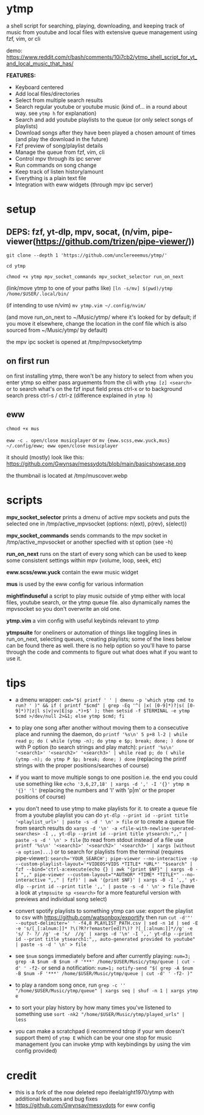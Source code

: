# ytmp
a shell script for searching, playing, downloading, and keeping track of music from youtube and local files with extensive queue management using fzf, vim, or cli

demo: https://www.reddit.com/r/bash/comments/10i7cb2/ytmp_shell_script_for_yt_and_local_music_that_has/

**FEATURES:**
  - Keyboard centered
  - Add local files/directories
  - Select from multiple search results
  - Search regular youtube or youtube music (kind of... in a round about way. see `ytmp h` for explanation)
  - Search and add youtube playlists to the queue (or only select songs of playlists)
  - Download songs after they have been played a chosen amount of times (and play the download in the future)
  - Fzf preview of song/playlist details
  - Manage the queue from fzf, vim, cli
  - Control mpv through its ipc server
  - Run commands on song change
  - Keep track of listen history/amount
  - Everything is a plain text file
  - Integration with eww widgets (through mpv ipc server)

# setup
## DEPS: fzf, yt-dlp, mpv, socat, (n/vim, pipe-viewer(https://github.com/trizen/pipe-viewer/))
`git clone --depth 1 'https://github.com/unclereeemus/ytmp/'`

`cd ytmp`

`chmod +x ytmp mpv_socket_commands mpv_socket_selector run_on_next`

(link/move ytmp to one of your paths like) `[ln -s/mv] $(pwd)/ytmp /home/$USER/.local/bin/`

(if intending to use n/vim) `mv ytmp.vim ~/.config/nvim/`

(and move run_on_next to ~/Music/ytmp/ where it's looked for by default; if you move it elsewhere,
change the location in the conf file which is also sourced from ~/Music/ytmp/ by default)

the mpv ipc socket is opened at /tmp/mpvsocketytmp

## on first run

on first installing ytmp, there won't be any history to select from when you enter ytmp so either pass arguements from the cli with `ytmp [z] <search>` or to search what's on the fzf input field press ctrl-x or to background search press ctrl-s / ctrl-z (difference explained in `ytmp h`)

## eww
`chmod +x mus`

`eww -c . open/close musicplayer` or `mv {eww.scss,eww.yuck,mus} ~/.config/eww; eww open/close musicplayer`

it should (mostly) look like this: https://github.com/Gwynsav/messydots/blob/main/basicshowcase.png

the thumbnail is located at /tmp/muscover.webp

# scripts
**mpv_socket_selector** prints a dmenu of active mpv sockets and puts the selected one in /tmp/active_mpvsocket (options: n(ext), p(rev), s(elect))

**mpv_socket_commands** sends commands to the mpv socket in /tmp/active_mpvsocket or another specfied with st option (see -h)

**run_on_next** runs on the start of every song which can be used to keep some consistent settings within mpv (volume, loop, seek, etc)

**eww.scss/eww.yuck** contain the eww music widget

**mus** is used by the eww config for various information

**mightfinduseful** a script to play music outside of ytmp either with local files, youtube search, or the ytmp queue file. also dynamically names the mpvsocket so you don't overwrite an old one.

**ytmp.vim** a vim config with useful keybinds relevant to ytmp

**ytmpsuite** for oneliners or automation of things like toggling lines in run_on_next, selecting queues, creating playlists; some of the lines below can be found there as well. there is no help option so you'll have to parse through the code and comments to figure out what does what if you want to use it.

# tips
- a dmenu wrapper: `cmd="$( printf ' ' | dmenu -p 'which ytmp cmd to run? ' )" && if ( printf "$cmd" | grep -Eq '^( |x( [0-9]*)?|s( [0-9]*)?|z|l s|v|vv|E|sp .*)+$' ); then setsid -f $TERMINAL -e ytmp $cmd >/dev/null 2>&1; else ytmp $cmd; fi`

- to play one song after another without moving them to a consecutive place and running the daemon, do `printf '%s\n' 5 p+8 l-2 | while read p; do ( while (ytmp -n); do ytmp e $p; break; done; ) done` or with P option (to search strings and play match): `printf '%s\n' '<search1>' '<search2>' '<search3>' | while read p; do ( while (ytmp -n); do ytmp P $p; break; done; ) done` (replacing the printf strings with the proper positions/searches of course)

- if you want to move multiple songs to one position i.e. the end you could use something like `echo '3,6,27,18' | xargs -d ',' -I '{}' ytmp m '{}' 'l'` (replacing the numbers and 'l' with 'p|m' or the proper positions of course)

- you don't need to use ytmp to make playlists for it. to create a queue file from a youtube playlist you can do `yt-dlp --print id --print title '<playlist_url>' | paste -s -d ' \n' > file` or to create a queue file from search results do `xargs -d '\n' -a <file-with-newline-sperated-searches> -I ,, yt-dlp --print id --print title ytsearch:",," | paste -s -d ' \n' > file` (to read from stdout instead of a file use `printf '%s\n' '<search1>' '<search2>' '<search3>' | xargs [without -a option]...`) or to search for playlists from the terminal (requires pipe-viewer): `search='YOUR_SEARCH'; pipe-viewer --no-interactive -sp --custom-playlist-layout='*VIDEOS*VIDS *TITLE* *URL*' "$search" | fzf --bind='ctrl-a:execute(echo {} | awk "{print $NF}" | xargs -0 -I ",," pipe-viewer --custom-layout="*AUTHOR* *TIME* *TITLE*" --no-interactive ",," | fzf)' | awk '{print $NF}' | xargs -0 -I ',,' yt-dlp --print id --print title ',,' | paste -s -d ' \n' > file` (have a look at `ytmpsuite sp <search>` for a more featureful version with previews and individual song select)

- convert spotify playlists to something ytmp can use: export the playlist to csv with https://github.com/watsonbox/exportify then run `cut -d'"' --output-delimiter=' ' -f4,8 PLAYLIST_PATH.csv | sed -n 1d | sed -E -e 's/[_[:alnum:]]* ?\(?R?r?emaster[ed]?\)? ?[_[:alnum:]]*//g' -e 's/ ?- ?/ /g' -e 's/  //g' | xargs -d '\n' -I ',,' yt-dlp --print id --print title ytsearch1:",, auto-generated provided to youtube" | paste -s -d ' \n' > file`

- see `$num` songs immediately before and after currently playing: `num=3; grep -A $num -B $num -F '***' /home/$USER/Music/ytmp/queue | cut -d' ' -f2-` or send a notification: `num=1; notify-send "$( grep -A $num -B $num -F '***' /home/$USER/Music/ytmp/queue | cut -d' ' -f2- )"`

- to play a random song once, run `grep -c '' "/home/$USER/Music/ytmp/queue" | xargs seq | shuf -n 1 | xargs ytmp e`

- to sort your play history by how many times you've listened to something use `sort -nk2 "/home/$USER/Music/ytmp/played_urls" | less`

- you can make a scratchpad (i recommend tdrop if your wm doesn't support them) of `ytmp E` which can be your one stop for music management (you can invoke ytmp with keybindings by using the vim config provided)

# credit
- this is a fork of the now deleted repo ifeelalright1970/ytmp with additional features and bug fixes
- https://github.com/Gwynsav/messydots for eww config
